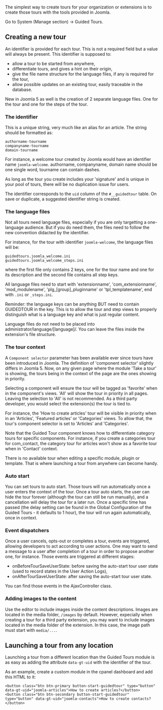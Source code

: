 The simplest way to create tours for your organization or extensions is to create those tours with the tools provided in Joomla.

Go to System (Manage section) -> Guided Tours.

## Creating a new tour

An identifier is provided for each tour. This is not a required field but a value will always be present.
This identifier is supposed to:

- allow a tour to be started from anywhere,
- differentiate tours, and gives a hint on their origin,
- give the file name structure for the language files, if any is required for the tour,
- allow possible updates on an existing tour, easily traceable in the database.

New in Joomla 5 as well is the creation of 2 separate language files. One for the tour and one for the steps of the tour.


### The identifier

This is a unique string, very much like an alias for an article.
The string should be formatted as:

```
authorname-tourname
companyname-tourname
domain-tourname
```

For instance, a welcome tour created by Joomla would have an identifier name `joomla-welcome`.
authorname, companyname, domain name should be one single word, tourname can contain dashes.

As long as the tour you create includes your 'signature' and is unique in your pool of tours, there will be no duplication issue for users. 

The identifier corresponds to the `uid` column of the `#__guidedtour` table.
On save or duplicate, a suggested identifier string is created.


### The language files

Not all tours need language files, especially if you are only targetting a one-language audience.
But if you do need them, the files need to follow the new convention didacted by the identifier.

For instance, for the tour with identifier `joomla-welcome`, the language files will be:

```
guidedtours.joomla_welcome.ini
guidedtours.joomla_welcome_steps.ini
```

where the first file only contains 2 keys, one for the tour name and one for its description and the second file contains all step keys.

All language files need to start with 'extensionname', 'com_extensionname', 'mod_modulename', 'plg_[group]_pluginname' or 'tpl_templatename', end with `.ini` or `_steps.ini`.

Reminder: the language keys can be anything BUT need to contain GUIDEDTOUR in the key. This is to allow the tour and step views to properly distinguish what is a language key and what is just regular content.

Language files do not need to be placed into administrator/language/[language]/. You can leave the files inside the extension's file structure.


### The tour context

A `Component selector` parameter has been available ever since tours have been introduced in Joomla.
The definition of 'component selector' slightly differs in Joomla 5.
Now, on any given page where the module 'Take a tour' is showing, the tours being in the context of the page are the ones showing in priority.

Selecting a component will ensure the tour will be tagged as 'favorite' when in the component's views. 'All' will show the tour in priority in all pages. Leaving the selection to 'All' is not recommended. As a third party developer, you would select the extension(s) the tour is tied to.  

For instance, the 'How to create articles' tour will be visible in priority when in an 'Articles', 'Featured articles' or 'Categories' views.
To allow that, the tour's component selector is set to 'Articles' and 'Categories'.

Note that the Guided Tour component knows how to differentiate category tours for specific components. For instance, if you create a categories tour for com_contact, the category tour for articles won't show as a favorite tour when in 'Contact' context.

There is no available tour when editing a specific module, plugin or template. That is where launching a tour from anywhere can become handy.


### Auto start

You can set tours to auto start. Those tours will run automatically once a user enters the context of the tour. Once a tour auto starts, the user can hide the tour forever (although the tour can still be run manually), and a cancellation will delay the tour for a later run. Once a specific time has passed (the delay setting can be found in the Global Configuration of the Guided Tours - it defaults to 1 hour), the tour will run again automatically, once in context.


### Event dispatchers

Once a user cancels, opts-out or completes a tour, events are triggered, allowing developers to act according to user actions. One may want to send a message to a user after completion of a tour in order to propose another one, for instance.
Those events are triggered at different stages:
- onBeforeTourSaveUserState: before saving the auto-start tour user state (used to record states in the User Action Logs),
- onAfterTourSaveUserState: after saving the auto-start tour user state.

You can find those events in the AjaxController class.


### Adding images to the content

Use the editor to include images inside the content descriptions. Images are located in the media folder, ```/images``` by default.
However, expecially when creating a tour for a third party extension, you may want to include images located in the media folder of the extension.
In this case, the image path must start with ```media/...```.


## Launching a tour from any location

Launching a tour from a different location than the Guided Tours module is as easy as adding the attribute `data-gt-uid` with the identifier of the tour.

As an example, create a custom module in the cpanel dashboard and add this HTML to it:

```
<button class="btn btn-primary button-start-guidedtour" type="button" data-gt-uid="joomla-articles">How to create articles?</button>
<button class="btn btn-secondary button-start-guidedtour" type="button" data-gt-uid="joomla-contacts">How to create contacts?</button>
```
